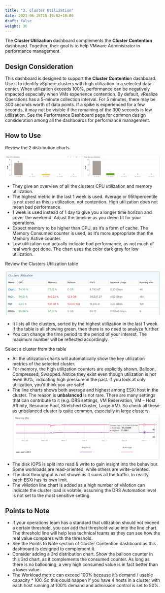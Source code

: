 ```yaml
---
title: "3. Cluster Utilization"
date: 2021-06-15T15:10:02+10:00
draft: false
weight: 30
---
```


The **Cluster Utilization** dashboard complements the **Cluster Contention** dashboard. Together, their goal is to help VMware Administrator in performance management. 

## Design Consideration

This dashboard is designed to support the **Cluster Contentio**n dashboard. Use it to identify vSphere clusters with high utilization in a selected data center. When utilization exceeds 100%, performance can be negatively impacted especially when VMs experience contention. By default, vRealize Operations has a 5-minute collection interval. For 5 minutes, there may be 300 seconds worth of data points. If a spike is experienced for a few seconds, it may not be visible if the remaining of the 300 seconds is low utilization.
See the Performance Dashboard page for common design consideration among all the dashboards for performance management. 

## How to Use

Review the 2 distribution charts

![](3.2.3-fig-1.png)

- They give an overview of all the clusters CPU utilization and memory utilization. 
- The highest metric in the last 1 week is used. Average or 95thpercentile is not used as this is utilization, not contention. High utilization does not mean bad performance. 
- 1 week is used instead of 1 day to give you a longer time horizon and cover the weekend. Adjust the timeline as you deem fit for your operations. 
- Expect memory to be higher than CPU, as it’s a form of cache. The Memory Consumed counter is used, as it’s more appropriate than the Memory Active counter. 
- Low utilization can actually indicate bad performance, as not much of real work got done. The chart uses the color dark grey for low utilization. 

Review the Clusters Utilization table

![](3.2.3-fig-2.png)

- It lists all the clusters, sorted by the highest utilization in the last 1 week. If the table is all showing green, then there is no need to analyze further.
- You can change the time period to the period of your interest. The maximum number will be reflected accordingly. 

Select a cluster from the table

- All the utilization charts will automatically show the key utilization metrics of the selected cluster.
- For memory, the high utilization counters are explicitly shown. Balloon, Compressed, Swapped. Notice they exist even though utilization is not even 90%, indicating high pressure in the past. If you look at only utilization, you’d think you are safe!
- The line charts shows both average and highest among ESXi host in the cluster. The reason is **unbalanced** is not rare. There are many settings that can contribute to it (e.g. DRS settings, VM Reservation, VM – Host Affinity, Resource Pool, Stretched Cluster, Large VM). So check all these as unbalanced cluster is quite common, especially in large clusters. 
![](3.2.3-fig-3.png)
- The disk IOPS is split into read & write to gain insight into the behaviour. Some workloads are read-oriented, while others are write-oriented. 
- The disk throughput is not shown as it sums all the traffic. In reality, each ESXi has its own limit.
- The vMotion line chart is added as a high number of vMotion can indicate the cluster load is volatile, assuming the DRS Automation level is not set to the most sensitive setting. 

## Points to Note

- If your operations team has a standard that utilization should not exceed a certain threshold, you can add that threshold value into the line chart. The threshold line will help less technical teams as they can see how the real value compares with the threshold.
- See the Points to Note section of Cluster Contention dashboard as this dashboard is designed to complement it.
- Consider adding a 3rd distribution chart. Show the balloon counter in this 3rd chart, as it complements the consumed counter. As long as there is no ballooning, a very high consumed value is in fact better than a lower value.
- The Workload metric can exceed 100% because it’s demand / usable capacity * 100. So this could happen if you have 4 hosts in a cluster with each host running at 100% demand and admission control is set to 50%.